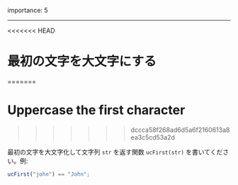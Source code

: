 importance: 5

---

<<<<<<< HEAD
# 最初の文字を大文字にする
=======
# Uppercase the first character
>>>>>>> dccca58f268ad6d5a6f2160613a8ea3c5cd53a2d

最初の文字を大文字化して文字列 `str` を返す関数 `ucFirst(str)` を書いてください。例:

```js
ucFirst("john") == "John";
```
